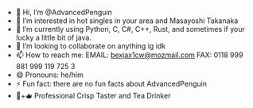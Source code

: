 - 👋 Hi, I’m @AdvancedPenguin
- 👀 I’m interested in hot singles in your area and Masayoshi Takanaka 
- 🌱 I’m currently using Python, C, C#, C++, Rust, and sometimes if your lucky a little bit of java.
- 💞️ I’m looking to collaborate on anything ig idk
- 📫 How to reach me: EMAIL: bexjax1cw@mozmail.com   FAX: 0118 999 881 999 119 725 3
- 😄 Pronouns: he/him
- ⚡ Fun fact: there are no fun facts about AdvancedPenguin
- 🥔+🫖 Professional Crisp Taster and Tea Drinker

<!---
AdvancedPenguin/AdvancedPenguin is a ✨ special ✨ repository because its `README.md` (this file) appears on your GitHub profile.
You can click the Preview link to take a look at your changes.
--->
